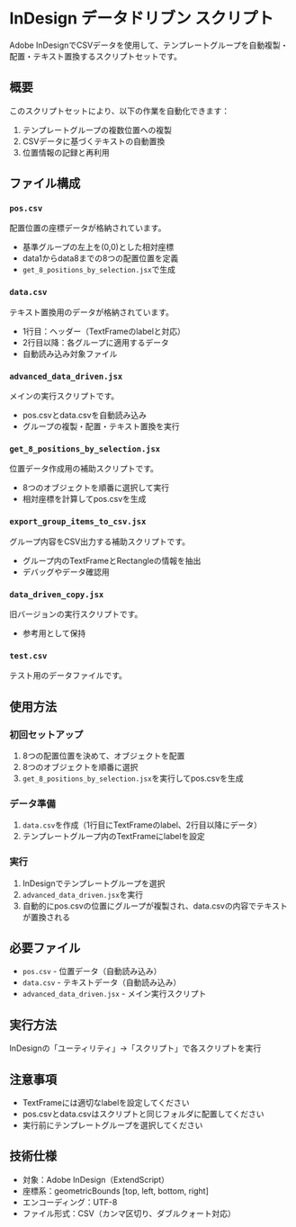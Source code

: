 # InDesign データドリブン スクリプト

Adobe InDesignでCSVデータを使用して、テンプレートグループを自動複製・配置・テキスト置換するスクリプトセットです。

## 概要

このスクリプトセットにより、以下の作業を自動化できます：
1. テンプレートグループの複数位置への複製
2. CSVデータに基づくテキストの自動置換
3. 位置情報の記録と再利用

## ファイル構成

### `pos.csv`
配置位置の座標データが格納されています。
- 基準グループの左上を(0,0)とした相対座標
- data1からdata8までの8つの配置位置を定義
- `get_8_positions_by_selection.jsx`で生成

### `data.csv`
テキスト置換用のデータが格納されています。
- 1行目：ヘッダー（TextFrameのlabelと対応）
- 2行目以降：各グループに適用するデータ
- 自動読み込み対象ファイル

### `advanced_data_driven.jsx`
メインの実行スクリプトです。
- pos.csvとdata.csvを自動読み込み
- グループの複製・配置・テキスト置換を実行

### `get_8_positions_by_selection.jsx`
位置データ作成用の補助スクリプトです。
- 8つのオブジェクトを順番に選択して実行
- 相対座標を計算してpos.csvを生成

### `export_group_items_to_csv.jsx`
グループ内容をCSV出力する補助スクリプトです。
- グループ内のTextFrameとRectangleの情報を抽出
- デバッグやデータ確認用

### `data_driven_copy.jsx`
旧バージョンの実行スクリプトです。
- 参考用として保持

### `test.csv`
テスト用のデータファイルです。

## 使用方法

### 初回セットアップ
1. 8つの配置位置を決めて、オブジェクトを配置
2. 8つのオブジェクトを順番に選択
3. `get_8_positions_by_selection.jsx`を実行してpos.csvを生成

### データ準備
1. `data.csv`を作成（1行目にTextFrameのlabel、2行目以降にデータ）
2. テンプレートグループ内のTextFrameにlabelを設定

### 実行
1. InDesignでテンプレートグループを選択
2. `advanced_data_driven.jsx`を実行
3. 自動的にpos.csvの位置にグループが複製され、data.csvの内容でテキストが置換される

## 必要ファイル
- `pos.csv` - 位置データ（自動読み込み）
- `data.csv` - テキストデータ（自動読み込み）
- `advanced_data_driven.jsx` - メイン実行スクリプト

## 実行方法
InDesignの「ユーティリティ」→「スクリプト」で各スクリプトを実行

## 注意事項
- TextFrameには適切なlabelを設定してください
- pos.csvとdata.csvはスクリプトと同じフォルダに配置してください
- 実行前にテンプレートグループを選択してください

## 技術仕様
- 対象：Adobe InDesign（ExtendScript）
- 座標系：geometricBounds [top, left, bottom, right]
- エンコーディング：UTF-8
- ファイル形式：CSV（カンマ区切り、ダブルクォート対応）
